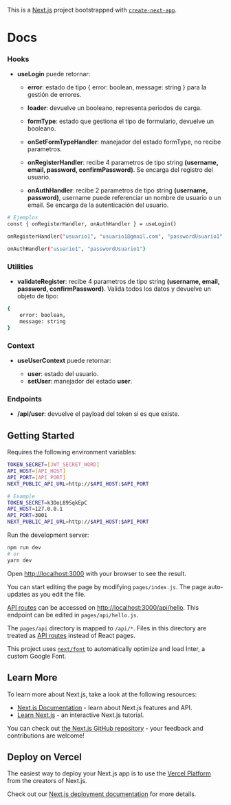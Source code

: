 This is a [Next.js](https://nextjs.org/) project bootstrapped with [`create-next-app`](https://github.com/vercel/next.js/tree/canary/packages/create-next-app).

# Docs

### Hooks

- **useLogin** puede retornar:

    - **error**: estado de tipo { error: boolean, message: string } para la gestión de errores.

    - **loader**: devuelve un booleano, representa periodos de carga.
    
    - **formType**: estado que gestiona el tipo de formulario, devuelve un booleano.

    - **onSetFormTypeHandler**: manejador del estado formType, no recibe parametros.

    - **onRegisterHandler**: recibe 4 parametros de tipo string **(username, email, password, confirmPassword)**. Se encarga del registro del usuario.

    - **onAuthHandler**: recibe 2 parametros de tipo string **(username, password)**, username puede referenciar un nombre de usuario o un email. Se encarga de la autenticación del usuario.

```bash
# Ejemplos
const { onRegisterHandler, onAuthHandler } = useLogin()

onRegisterHandler("usuario1", "usuario1@gmail.com", "passwordUsuario1", "passwordUsuario1")

onAuthHandler("usuario1", "passwordUsuario1")
```

### Utilities

- **validateRegister**: recibe 4 parametros de tipo string **(username, email, password, confirmPassword)**. Valida todos los datos y devuelve un objeto de tipo:

```bash
{
    error: boolean,
    message: string
}
```

### Context

- **useUserContext** puede retornar:

    - **user**: estado del usuario.
    - **setUser**: manejador del estado **user**.

### Endpoints

- **/api/user**: devuelve el payload del token si es que existe.

## Getting Started

Requires the following environment variables:

```bash
TOKEN_SECRET=[JWT_SECRET_WORD]
API_HOST=[API_HOST]
API_PORT=[API_PORT]
NEXT_PUBLIC_API_URL=http://$API_HOST:$API_PORT

# Example
TOKEN_SECRET=k3DoL89SqkEpC
API_HOST=127.0.0.1
API_PORT=3001
NEXT_PUBLIC_API_URL=http://$API_HOST:$API_PORT
```

Run the development server:

```bash
npm run dev
# or
yarn dev
```

Open [http://localhost:3000](http://localhost:3000) with your browser to see the result.

You can start editing the page by modifying `pages/index.js`. The page auto-updates as you edit the file.

[API routes](https://nextjs.org/docs/api-routes/introduction) can be accessed on [http://localhost:3000/api/hello](http://localhost:3000/api/hello). This endpoint can be edited in `pages/api/hello.js`.

The `pages/api` directory is mapped to `/api/*`. Files in this directory are treated as [API routes](https://nextjs.org/docs/api-routes/introduction) instead of React pages.

This project uses [`next/font`](https://nextjs.org/docs/basic-features/font-optimization) to automatically optimize and load Inter, a custom Google Font.

## Learn More

To learn more about Next.js, take a look at the following resources:

- [Next.js Documentation](https://nextjs.org/docs) - learn about Next.js features and API.
- [Learn Next.js](https://nextjs.org/learn) - an interactive Next.js tutorial.

You can check out [the Next.js GitHub repository](https://github.com/vercel/next.js/) - your feedback and contributions are welcome!

## Deploy on Vercel

The easiest way to deploy your Next.js app is to use the [Vercel Platform](https://vercel.com/new?utm_medium=default-template&filter=next.js&utm_source=create-next-app&utm_campaign=create-next-app-readme) from the creators of Next.js.

Check out our [Next.js deployment documentation](https://nextjs.org/docs/deployment) for more details.
